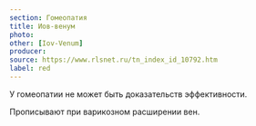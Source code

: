 ```yaml
---
section: Гомеопатия
title: Иов-венум
photo:
other: [Iov-Venum]
producer:
source: https://www.rlsnet.ru/tn_index_id_10792.htm
label: red
---
```


У гомеопатии не может быть доказательств эффективности.

Прописывают при варикозном расширении вен.
